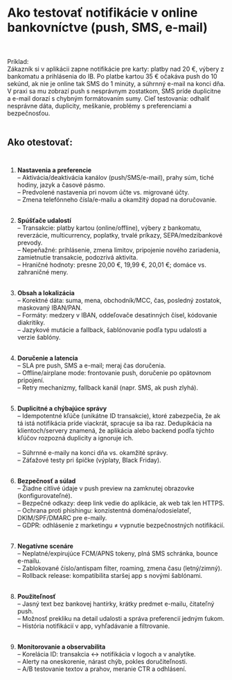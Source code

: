 # Ako testovať notifikácie v online bankovníctve (push, SMS, e-mail)<br><br>

Príklad:<br>
Zákazník si v aplikácii zapne notifikácie pre karty: platby nad 20 €, výbery z bankomatu a prihlásenia do IB. Po platbe kartou 35 € očakáva push do 10 sekúnd, ak nie je online tak SMS do 1 minúty, a súhrnný e-mail na konci dňa. V praxi sa mu zobrazí push s nesprávnym zostatkom, SMS príde duplicitne a e-mail dorazí s chybným formátovaním sumy. Cieľ testovania: odhaliť nesprávne dáta, duplicity, meškanie, problémy s preferenciami a bezpečnosťou.<br><br>

## Ako otestovať:<br><br>

1. **Nastavenia a preferencie**<br>
– Aktivácia/deaktivácia kanálov (push/SMS/e-mail), prahy súm, tiché hodiny, jazyk a časové pásmo.<br>
– Predvolené nastavenia pri novom účte vs. migrované účty.<br>
– Zmena telefónneho čísla/e-mailu a okamžitý dopad na doručovanie.<br><br>

2. **Spúšťače udalostí**<br>
– Transakcie: platby kartou (online/offline), výbery z bankomatu, reverzácie, multicurrency, poplatky, trvalé príkazy, SEPA/medzibankové prevody.<br>
– Nepeňažné: prihlásenie, zmena limitov, pripojenie nového zariadenia, zamietnutie transakcie, podozrivá aktivita.<br>
– Hraničné hodnoty: presne 20,00 €, 19,99 €, 20,01 €; domáce vs. zahraničné meny.<br><br>

3. **Obsah a lokalizácia**<br>
– Korektné dáta: suma, mena, obchodník/MCC, čas, posledný zostatok, maskovaný IBAN/PAN.<br>
– Formáty: medzery v IBAN, oddeľovače desatinných čísel, kódovanie diakritiky.<br>
– Jazykové mutácie a fallback, šablónovanie podľa typu udalosti a verzie šablóny.<br><br>

4. **Doručenie a latencia**<br>
– SLA pre push, SMS a e-mail; meraj čas doručenia.<br>
– Offline/airplane mode: frontovanie push, doručenie po opätovnom pripojení.<br>
– Retry mechanizmy, fallback kanál (napr. SMS, ak push zlyhá).<br><br>

5. **Duplicitné a chýbajúce správy**<br>
– Idempotentné kľúče (unikátne ID transakcie), ktoré zabezpečia, že ak tá istá notifikácia príde viackrát, spracuje sa iba raz. Dedupikácia na klientoch/servery znamená, že aplikácia alebo backend podľa týchto kľúčov rozpozná duplicity a ignoruje ich.<br><br>
– Súhrnné e-maily na konci dňa vs. okamžité správy.<br>
– Záťažové testy pri špičke (výplaty, Black Friday).<br><br>

6. **Bezpečnosť a súlad**<br>
– Žiadne citlivé údaje v push preview na zamknutej obrazovke (konfigurovateľné).<br>
– Bezpečné odkazy: deep link vedie do aplikácie, ak web tak len HTTPS.<br>
– Ochrana proti phishingu: konzistentná doména/odosielateľ, DKIM/SPF/DMARC pre e-maily.<br>
– GDPR: odhlásenie z marketingu ≠ vypnutie bezpečnostných notifikácií.<br><br>

7. **Negatívne scenáre**<br>
– Neplatné/expirujúce FCM/APNS tokeny, plná SMS schránka, bounce e-mailu.<br>
– Zablokované číslo/antispam filter, roaming, zmena času (letný/zimný).<br>
– Rollback release: kompatibilita staršej app s novými šablónami.<br><br>

8. **Použiteľnosť**<br>
– Jasný text bez bankovej hantírky, krátky predmet e-mailu, čitateľný push.<br>
– Možnosť prekliku na detail udalosti a správa preferencií jedným ťukom.<br>
– História notifikácií v app, vyhľadávanie a filtrovanie.<br><br>

9. **Monitorovanie a observabilita**<br>
– Korelácia ID: transakcia ↔ notifikácia v logoch a v analytike.<br>
– Alerty na oneskorenie, nárast chýb, pokles doručiteľnosti.<br>
– A/B testovanie textov a prahov, meranie CTR a odhlásení.<br>
